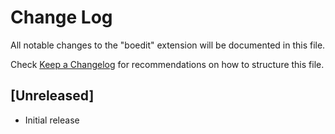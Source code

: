 # Change Log

All notable changes to the "boedit" extension will be documented in this file.

Check [Keep a Changelog](http://keepachangelog.com/) for recommendations on how to structure this file.

## [Unreleased]

- Initial release